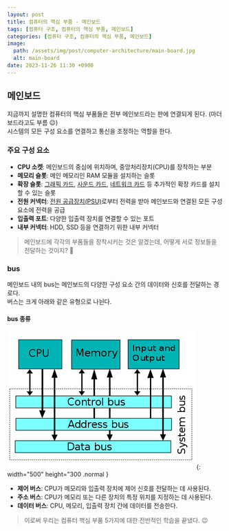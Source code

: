 ```yaml
---
layout: post
title: 컴퓨터의 핵심 부품 - 메인보드
tags: [컴퓨터 구조, 컴퓨터의 핵심 부품, 메인보드]
categories: [컴퓨터 구조, 컴퓨터의 핵심 부품, 메인보드]
image:
  path: /assets/img/post/computer-architecture/main-board.jpg
  alt: main-board
date: 2023-11-26 11:30 +0900
---
```


## 메인보드

지금까지 설명한 컴퓨터의 핵심 부품들은 전부 메인보드라는 판에 연결되게 된다. (마더보드라고도 부름 😉) <br>
시스템의 모든 구성 요소를 연결하고 통신을 조정하는 역할을 한다.

### 주요 구성 요소

- **CPU 소켓**: 메인보드의 중심에 위치하며, 중앙처리장치(CPU)를 장착하는 부분
- **메모리 슬롯**: 메인 메모리인 RAM 모듈을 설치하는 슬롯
- **확장 슬롯**: [그래픽 카드](https://ko.wikipedia.org/wiki/%EA%B7%B8%EB%9E%98%ED%94%BD_%EC%B9%B4%EB%93%9C), [사운드 카드](https://ko.wikipedia.org/wiki/%EC%82%AC%EC%9A%B4%EB%93%9C_%EC%B9%B4%EB%93%9C), [네트워크 카드](https://ko.wikipedia.org/wiki/%EB%84%A4%ED%8A%B8%EC%9B%8C%ED%81%AC_%EC%9D%B8%ED%84%B0%ED%8E%98%EC%9D%B4%EC%8A%A4_%EC%BB%A8%ED%8A%B8%EB%A1%A4%EB%9F%AC) 등 추가적인 확장 카드를 설치할 수 있는 슬롯
- **전원 커넥터**: [전원 공급장치(PSU)](<https://ko.wikipedia.org/wiki/%EC%A0%84%EC%9B%90_%EA%B3%B5%EA%B8%89_%EC%9E%A5%EC%B9%98_(%EC%BB%B4%ED%93%A8%ED%84%B0)>)로부터 전력을 받아 메인보드와 연결된 모든 구성 요소에 전력을 공급
- **입출력 포트**: 다양한 입출력 장치를 연결할 수 있는 포트
- **내부 커넥터**: HDD, SSD 등을 연결하기 위한 내부 커넥터

> 메인보드에 각각의 부품들을 장착시키는 것은 알겠는데, 어떻게 서로 정보들을 전달하는 것이지? 🧐

### bus

메인보드 내의 bus는 메인보드의 다양한 구성 요소 간의 데이터와 신호를 전달하는 경로다. <br>
버스는 크게 아래와 같은 유형으로 나뉜다.

#### bus 종류

![bus](/assets/img/post/computer-architecture/bus.png){: width="500" height="300 .normal }

- **제어 버스**: CPU가 메모리와 입출력 장치에 제어 신호를 전달하는 데 사용된다.
- **주소 버스**: CPU가 메모리 또는 다른 장치의 특정 위치를 지정하는 데 사용된다.
- **데이터 버스**: CPU, 메모리, 입출력 장치 간에 데이터를 전송한다.

> 이로써 우리는 컴퓨터 핵심 부품 5가지에 대한 전반적인 학습을 끝냈다. 😉
